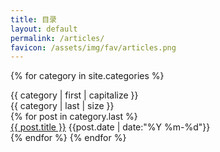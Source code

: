 ```yaml
---
title: 目录
layout: default
permalink: /articles/
favicon: /assets/img/fav/articles.png
---
```


{% for category in site.categories %}
  <div class="category-item">
      <div class="category-title">{{ category | first | capitalize }}</div>
      <div class="category-count">{{ category | last | size }}</div>
  </div>
  {% for post in category.last %}
  <div class="article-item">
      <div class="article-title">
          <a href="{{ post.url }}" target="_blank">{{ post.title }}</a>
          <span class="article-date">{{post.date | date:"%Y %m-%d"}}</span>
      </div>
  </div>
  {% endfor %}
{% endfor %}
